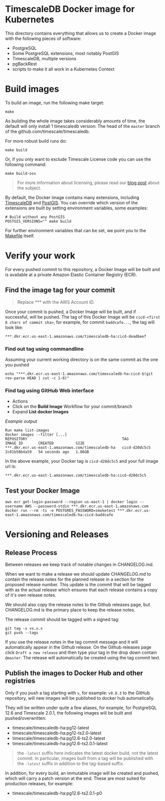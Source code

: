 # TimescaleDB Docker image for Kubernetes
This directory contains everything that allows us to create a Docker image with the following pieces of software:

- PostgreSQL
- Some PostgreSQL extensions, most notably PostGIS
- TimescaleDB, multiple versions
- pgBackRest
- scripts to make it all work in a Kubernetes Context

# Build images

To build an image, run the following make target:
```console
make
```

As building the whole image takes considerably amounts of time, the default will only install 1 timescaledb version:
The head of the `master` branch of the github.com/timescale/timescaledb.

For more robust build runs do:

```
make build
```

Or, if you only want to exclude Timescale License code you can use the following command:
```
make build-oss
```

> For more information about licensing, please read our [blog post](https://blog.timescale.com/blog/how-we-are-building-an-open-source-business-a7701516a480/) about the subject.

By default, the Docker image contains many extensions, including [TimescaleDB](https://github.com/timescale/timescaledb) and [PostGIS](https://postgis.net/).
You can override which version of the extensions are built by setting environment variables, some examples:

```console
# Build without any PostGIS
POSTGIS_VERSIONS="" make build
```

For further environment variables that can be set, we point you to the [Makefile](Makefile) itself.

# Verify your work

For every pushed commit to this repository, a Docker Image will be built and is available at a private
Amazon Elastic Container Registry (ECR).

## Find the image tag for your commit

> Replace *** with the AWS Account ID.

Once your commit is pushed, a Docker Image will be built, and if successful, will be pushed.
The tag of this Docker Image will be `cicd-<first 8 chars of commit sha>`, for example, for commit `baddcafe...`, the tag will look like:

    ***.dkr.ecr.us-east-1.amazonaws.com/timescaledb-ha:cicd-deadbeef

### Find out tag using commandline
Assuming your current working directory is on the same commit as the one you pushed
```console
echo "***.dkr.ecr.us-east-1.amazonaws.com/timescaledb-ha:cicd-$(git rev-parse HEAD | cut -c 1-8)"
```

### Find tag using GitHub Web interface

- Actions
- Click on the **Build Image** Workflow for your commit/branch
- Expand **List docker Images**

*Example output*
```
Run make list-images
docker images --filter [...]
REPOSITORY                                           TAG             IMAGE ID       CREATED          SIZE
***.dkr.ecr.us-east-1.amazonaws.com/timescaledb-ha   cicd-d20dc5c5   2c81b58b4a59   54 seconds ago   1.06GB
```

In the above example, your Docker tag is `cicd-d20dc5c5` and your full image url is:

    ***.dkr.ecr.us-east-1.amazonaws.com/timescaledb-ha:cicd-d20dc5c5


## Test your Docker Image
```console
aws ecr get-login-password --region us-east-1 | docker login --username AWS --password-stdin ***.dkr.ecr.us-east-1.amazonaws.com
docker run --rm -ti -e POSTGRES_PASSWORD=smoketest ***.dkr.ecr.us-east-1.amazonaws.com/timescaledb-ha:cicd-baddcafe
```

# Versioning and Releases

## Release Process

Between releases we keep track of notable changes in CHANGELOG.md.

When we want to make a release we should update CHANGELOG.md to contain the release notes for the planned release in a section for
the proposed release number. This update is the commit that will be tagged with as the actual release which ensures that each release
contains a copy of it's own release notes.

We should also copy the release notes to the Github releases page, but CHANGELOG.md is the primary place to keep the release notes.

The release commit should be tagged with a signed tag:

    git tag -s vx.x.x
    git push --tags

If you use the release notes in the tag commit message and it will automatically appear in the Github release. On the Github releases
page click `Draft a new release` and then type your tag in the drop down contain `@master`. The release will automatically be created
using the tag commit text.
## Publish the images to Docker Hub and other registries
Only if you push a tag starting with `v`, for example: `v0.8.3` to the GitHub repository, will new images will be published to docker hub automatically.

They will be written under quite a few aliases, for example, for PostgreSQL 12.6 and Timescale 2.0.1, the following images will be built and pushed/overwritten:

- timescale/timescaledb-ha:pg12-latest
- timescale/timescaledb-ha:pg12-ts2.0-latest
- timescale/timescaledb-ha:pg12.6-ts2.0-latest
- timescale/timescaledb-ha:pg12.6-ts2.0.1-latest

> the `-latest` suffix here indicates the latest docker build, not the latest commit. In particular, images built from a tag will be published with the `-latest` suffix in addition to the tag-based suffix.

In addition, for every build, an immutable image will be created and pushed, which will carry a patch version at the end. These are most suited for production releases, for example:
- timescale/timescaledb-ha:pg12.6-ts2.0.1-p0
